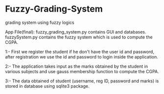 # Fuzzy-Grading-System
grading system using fuzzy logics


App File(final): fuzzy_grading_system.py contains GUI and databases. fuzzySystem.py contains the fuzzy system which is used to compute the CGPA.

1:- First we register the student if he don't have the user id and password, after registration we use the id and password to login inside the application.

2:- The application takes input as the marks obtained by the student in various subjects and use gauss membership function to compute the CGPA.

3:- The data obtained of student (username, reg ID, password and marks) is stored in database using sqlite3 package.
